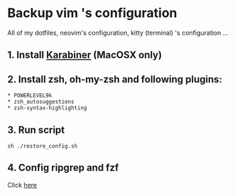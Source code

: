 # Backup vim 's configuration 
<p>All of my dotfiles, neovim's configuration, kitty (terminal) 's configuration ... </p>

## 1. Install [Karabiner](https://pqrs.org/osx/karabiner/) (MacOSX only)

## 2. Install zsh, oh-my-zsh and following plugins:
    * POWERLEVEL9k
    * zsh_autosuggestions
    * zsh-syntax-highlighting

## 3. Run script
  ```
  sh ./restore_config.sh
  ```

## 4. Config ripgrep and fzf
  Click [here](https://medium.com/@sidneyliebrand/how-fzf-and-ripgrep-improved-my-workflow-61c7ca212861)



